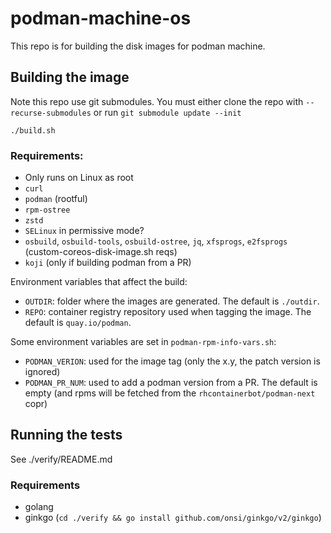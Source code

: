 # podman-machine-os

This repo is for building the disk images for podman machine.

## Building the image

Note this repo use git submodules. You must either clone the repo with `--recurse-submodules` or
run `git submodule update --init`

`./build.sh`

### Requirements:

- Only runs on Linux as root
- `curl`
- `podman` (rootful)
- `rpm-ostree`
- `zstd`
- `SELinux` in permissive mode?
- `osbuild`, `osbuild-tools`, `osbuild-ostree`, `jq`, `xfsprogs`, `e2fsprogs`
  (custom-coreos-disk-image.sh reqs)
- `koji` (only if building podman from a PR)

Environment variables that affect the build:

- `OUTDIR`: folder where the images are generated. The default is `./outdir`.
- `REPO`: container registry repository used when tagging the image. The default
  is `quay.io/podman`.

Some environment variables are set in `podman-rpm-info-vars.sh`:

- `PODMAN_VERION`: used for the image tag (only the x.y, the patch version is
  ignored)
- `PODMAN_PR_NUM`: used to add a podman version from a PR. The default is empty
  (and rpms will be fetched from the `rhcontainerbot/podman-next` copr)

## Running the tests

See ./verify/README.md

### Requirements

- golang
- ginkgo (`cd ./verify && go install github.com/onsi/ginkgo/v2/ginkgo`)
